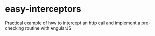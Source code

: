 # easy-interceptors
Practical example of how to intercept an http call and implement a pre-checking routine with AngularJS
